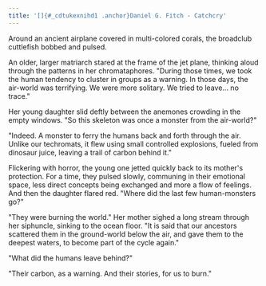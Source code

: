 ```yaml
---
title: '[]{#_cdtukexnihd1 .anchor}Daniel G. Fitch - Catchcry'
---
```


Around an ancient airplane covered in multi-colored corals, the
broadclub cuttlefish bobbed and pulsed.

An older, larger matriarch stared at the frame of the jet plane,
thinking aloud through the patterns in her chromataphores. \"During
those times, we took the human tendency to cluster in groups as a
warning. In those days, the air-world was terrifying. We were more
solitary. We tried to leave\... no trace.\"

Her young daughter slid deftly between the anemones crowding in the
empty windows. \"So this skeleton was once a monster from the
air-world?\"

\"Indeed. A monster to ferry the humans back and forth through the air.
Unlike our techromats, it flew using small controlled explosions, fueled
from dinosaur juice, leaving a trail of carbon behind it.\"

Flickering with horror, the young one jetted quickly back to its
mother\'s protection. For a time, they pulsed slowly, communing in their
emotional space, less direct concepts being exchanged and more a flow of
feelings. And then the daughter flared red. \"Where did the last few
human-monsters go?\"

\"They were burning the world.\" Her mother sighed a long stream through
her siphuncle, sinking to the ocean floor. \"It is said that our
ancestors scattered them in the ground-world below the air, and gave
them to the deepest waters, to become part of the cycle again.\"

\"What did the humans leave behind?\"

\"Their carbon, as a warning. And their stories, for us to burn.\"
